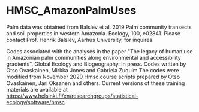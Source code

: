 # HMSC_AmazonPalmUses
Palm data was obtained from Balslev et al. 2019 Palm community transects and soil properties in western Amazonia. Ecology, 100, e02841.
Please contact Prof. Henrik Balslev, Aarhus University, for inquires.

Codes associated with the analyses in the paper "The legacy of human use in Amazonian palm communities along environmental and accessibility gradients". Global Ecology and Biogeography. In press.
Codes written by Otso Ovaskainen, Mirkka Jones and Gabriela Zuquim
The codes were modified from November 2020 Hmsc course scripts prepared by Otso Ovaskainen, Jari Oksanen and others.
Current versions of these training materials are available at https://www.helsinki.fi/en/researchgroups/statistical-ecology/software/hmsc
